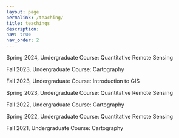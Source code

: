```yaml
---
layout: page
permalink: /teaching/
title: teachings
description: 
nav: true
nav_order: 2
---
```


Spring 2024, Undergraduate Course: Quantitative Remote Sensing

Fall 2023, Undergraduate Course: Cartography

Fall 2023, Undergraduate Course: Introduction to GIS

Spring 2023, Undergraduate Course: Quantitative Remote Sensing

Fall 2022, Undergraduate Course: Cartography

Spring 2022, Undergraduate Course: Quantitative Remote Sensing

Fall 2021, Undergraduate Course: Cartography
